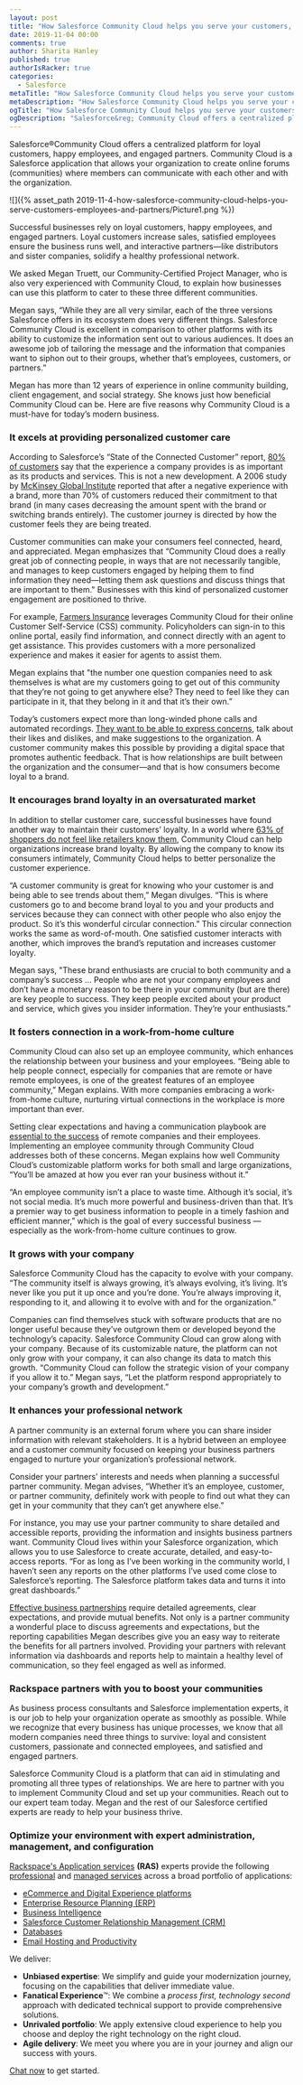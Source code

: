 ```yaml
---
layout: post
title: "How Salesforce Community Cloud helps you serve your customers, employees, and partners"
date: 2019-11-04 00:00
comments: true
author: Sharita Hanley
published: true
authorIsRacker: true
categories:
  - Salesforce
metaTitle: "How Salesforce Community Cloud helps you serve your customers, employees, and partners"
metaDescription: "How Salesforce Community Cloud helps you serve your customers, employees, and partners"
ogTitle: "How Salesforce Community Cloud helps you serve your customers, employees, and partners"
ogDescription: "Salesforce&reg; Community Cloud offers a centralized platform for loyal customers, happy employees, and engaged partners."
---
```


Salesforce&reg;Community Cloud offers a centralized platform for loyal customers, happy employees, and engaged partners. Community Cloud is a Salesforce application that allows your organization to create online forums (communities) where members can communicate with each other and with the organization. 

<!-- more -->

![]({% asset_path 2019-11-4-how-salesforce-community-cloud-helps-you-serve-customers-employees-and-partners/Picture1.png %})

Successful businesses rely on loyal customers, happy employees, and engaged partners. Loyal customers increase sales, satisfied employees ensure the business runs well, and interactive partners&mdash;like distributors and sister companies, solidify a healthy professional network. 

We asked Megan Truett, our Community-Certified Project Manager, who is also very experienced with Community Cloud, to explain how businesses can use this platform to cater to these three different communities.

Megan says, “While they are all very similar, each of the three versions Salesforce offers in its ecosystem does very different things. Salesforce Community Cloud is excellent in comparison to other platforms with its ability to customize the information sent out to various audiences. It does an awesome job of tailoring the message and the information that companies want to siphon out to their groups, whether that’s employees, customers, or partners.” 

Megan has more than 12 years of experience in online community building, client engagement, and social strategy. She knows just how beneficial Community Cloud can be. Here are five reasons why Community Cloud is a must-have for today’s modern business. 

### It excels at providing personalized customer care

According to Salesforce’s “State of the Connected Customer” report, [80% of customers](https://www.marketingweek.com/how-customer-experience-impacts-the-bottom-line/) say that the experience a company provides is as important as its products and services. This is not a new development. A 2006 study by [McKinsey Global Institute](https://www.mckinsey.com/business-functions/organization/our-insights/the-moment-of-truth-in-customer-service) reported that after a negative experience with a brand, more than 70% of customers reduced their commitment to that brand (in many cases decreasing the amount spent with the brand or switching brands entirely). The customer journey is directed by how the customer feels they are being treated.

Customer communities can make your consumers feel connected, heard, and appreciated. Megan emphasizes that “Community Cloud does a really great job of connecting people, in ways that are not necessarily tangible, and manages to keep customers engaged by helping them to find information they need&mdash;letting them ask questions and discuss things that are important to them." Businesses with this kind of personalized customer engagement are positioned to thrive.

For example, [Farmers Insurance](https://www.salesforce.com/customer-success-stories/farmers-insurance/#) leverages Community Cloud for their online Customer Self-Service (CSS) community. Policyholders can sign-in to this online portal, easily find information, and connect directly with an agent to get assistance. This provides customers with a more personalized experience and makes it easier for agents to assist them.

Megan explains that "the number one question companies need to ask themselves is what are my customers going to get out of this community that they’re not going to get anywhere else? They need to feel like they can participate in it, that they belong in it and that it’s their own.” 

Today’s customers expect more than long-winded phone calls and automated recordings. [They want to be able to express concerns](https://www.adweek.com/brand-marketing/why-brands-must-quickly-shift-from-communication-with-consumers-to-conversation/), talk about their likes and dislikes, and make suggestions to the organization. A customer community makes this possible by providing a digital space that promotes authentic feedback. That is how relationships are built between the organization and the consumer&mdash;and that is how consumers become loyal to a brand. 

### It encourages brand loyalty in an oversaturated market

In addition to stellar customer care, successful businesses have found another way to maintain their customers’ loyalty. In a world where [63% of shoppers do not feel like retailers know them](https://www.salesforce.com/blog/2017/05/14-retail-customer-experience-stats.html), Community Cloud can help organizations increase brand loyalty. By allowing the company to know its consumers intimately, Community Cloud helps to better personalize the customer experience. 

“A customer community is great for knowing who your customer is and being able to see trends about them,” Megan divulges. “This is where customers go to and become brand loyal to you and your products and services because they can connect with other people who also enjoy the product. So it’s this wonderful circular connection.” This circular connection works the same as word-of-mouth. One satisfied customer interacts with another, which improves the brand’s reputation and increases customer loyalty. 

Megan says, "These brand enthusiasts are crucial to both community and a company’s success ... People who are not your company employees and don’t have a monetary reason to be there in your community (but are there) are key people to success. They keep people excited about your product and service, which gives you insider information. They’re your enthusiasts.” 

### It fosters connection in a work-from-home culture

Community Cloud can also set up an employee community, which enhances the relationship between your business and your employees. “Being able to help people connect, especially for companies that are remote or have remote employees, is one of the greatest features of an employee community,” Megan explains. With more companies embracing a work-from-home culture, nurturing virtual connections in the workplace is more important than ever. 

Setting clear expectations and having a communication playbook are [essential to the success](https://www.inc.com/amanda-pressner-kreuser/the-most-successful-remote-teams-do-these-5-things.html) of remote companies and their employees. Implementing an employee community through Community Cloud addresses both of these concerns. Megan explains how well Community Cloud’s customizable platform works for both small and large organizations, “You’ll be amazed at how you ever ran your business without it.” 

“An employee community isn’t a place to waste time. Although it’s social, it’s not social media. It’s much more powerful and business-driven than that. It’s a premier way to get business information to people in a timely fashion and efficient manner,” which is the goal of every successful business — especially as the work-from-home culture continues to grow. 

### It grows with your company

Salesforce Community Cloud has the capacity to evolve with your company. “The community itself is always growing, it’s always evolving, it’s living. It’s never like you put it up once and you’re done. You’re always improving it, responding to it, and allowing it to evolve with and for the organization.” 

Companies can find themselves stuck with software products that are no longer useful because they’ve outgrown them or developed beyond the technology’s capacity. Salesforce Community Cloud can grow along with your company. Because of its customizable nature, the platform can not only grow with your company, it can also change its data to match this growth. “Community Cloud can follow the strategic vision of your company if you allow it to.” Megan says, “Let the platform respond appropriately to your company’s growth and development.”

### It enhances your professional network 

A partner community is an external forum where you can share insider information with relevant stakeholders. It is a hybrid between an employee and a customer community focused on keeping your business partners engaged to nurture your organization’s professional network.

Consider your partners' interests and needs when planning a successful partner community. Megan advises, “Whether it’s an employee, customer, or partner community, definitely work with people to find out what they can get in your community that they can’t get anywhere else.” 

For instance, you may use your partner community to share detailed and accessible reports, providing the information and insights business partners want. Community Cloud lives within your Salesforce organization, which allows you to use Salesforce to create accurate, detailed, and easy-to-access reports. “For as long as I’ve been working in the community world, I haven’t seen any reports on the other platforms I’ve used come close to Salesforce’s reporting. The Salesforce platform takes data and turns it into great dashboards.” 

[Effective business partnerships](https://www.inc.com/amanda-pressner-kreuser/the-most-successful-remote-teams-do-these-5-things.html) require detailed agreements, clear expectations, and provide mutual benefits. Not only is a partner community a wonderful place to discuss agreements and expectations, but the reporting capabilities Megan describes give you an easy way to reiterate the benefits for all partners involved. Providing your partners with relevant information via dashboards and reports help to maintain a healthy level of communication, so they feel engaged as well as informed.

### Rackspace partners with you to boost your communities

As business process consultants and Salesforce implementation experts, it is our job to help your organization operate as smoothly as possible. While we recognize that every business has unique processes, we know that all modern companies need three things to survive: loyal and consistent customers, passionate and connected employees, and satisfied and engaged partners. 

Salesforce Community Cloud is a platform that can aid in stimulating and promoting all three types of relationships. We are here to partner with you to implement Community Cloud and set up your communities. Reach out to our expert team today. Megan and the rest of our Salesforce certified experts are ready to help your business thrive.


### Optimize your environment with expert administration, management, and configuration

[Rackspace's Application services](https://www.rackspace.com/application-management/managed-services)
**(RAS)** experts provide the following [professional](https://www.rackspace.com/application-management/professional-services)
and
[managed services](https://www.rackspace.com/application-management/managed-services) across
a broad portfolio of applications:

- [eCommerce and Digital Experience platforms](https://www.rackspace.com/ecommerce-digital-experience)
- [Enterprise Resource Planning (ERP)](https://www.rackspace.com/erp)
- [Business Intelligence](https://www.rackspace.com/business-intelligence)
- [Salesforce Customer Relationship Management (CRM)](https://www.rackspace.com/salesforce-managed-services)
- [Databases](https://www.rackspace.com/dba-services)
- [Email Hosting and Productivity](https://www.rackspace.com/email-hosting)

We deliver:

- **Unbiased expertise**: We simplify and guide your modernization journey,
focusing on the capabilities that deliver immediate value.
- **Fanatical Experience**&trade;: We combine a *process first, technology second*
approach with dedicated technical support to provide comprehensive solutions.
- **Unrivaled portfolio**: We apply extensive cloud experience to help you
choose and deploy the right technology on the right cloud.
- **Agile delivery**: We meet you where you are in your journey and align
our success with yours.

[Chat now](https://www.rackspace.com/#chat) to get started.
